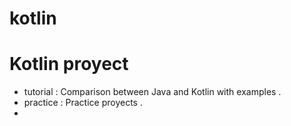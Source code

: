 # kotlin

Kotlin proyect
=============

* tutorial : Comparison between Java and Kotlin with examples .
* practice : Practice proyects . 
*







 
